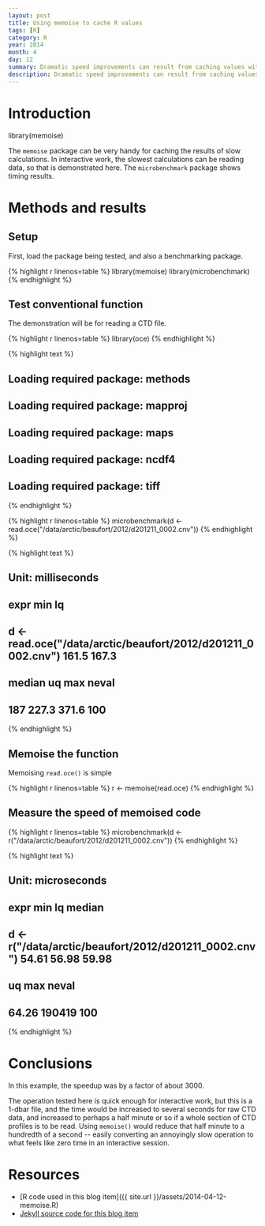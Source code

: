 ```yaml
---
layout: post
title: Using memoise to cache R values
tags: [R]
category: R
year: 2014
month: 4
day: 12
summary: Dramatic speed improvements can result from caching values with memoise().
description: Dramatic speed improvements can result from caching values with memoise().
---
```


# Introduction

library(memoise)

The ``memoise`` package can be very handy for caching the results of slow calculations.  In interactive work, the slowest calculations can be reading data, so that is demonstrated here.  The ``microbenchmark`` package shows timing results.

# Methods and results

## Setup

First, load the package being tested, and also a benchmarking package.


{% highlight r linenos=table %}
library(memoise)
library(microbenchmark)
{% endhighlight %}


## Test conventional function

The demonstration will be for reading a CTD file.


{% highlight r linenos=table %}
library(oce)
{% endhighlight %}



{% highlight text %}
## Loading required package: methods
## Loading required package: mapproj
## Loading required package: maps
## Loading required package: ncdf4
## Loading required package: tiff
{% endhighlight %}



{% highlight r linenos=table %}
microbenchmark(d <- read.oce("/data/arctic/beaufort/2012/d201211_0002.cnv"))
{% endhighlight %}



{% highlight text %}
## Unit: milliseconds
##                                                          expr   min    lq
##  d <- read.oce("/data/arctic/beaufort/2012/d201211_0002.cnv") 161.5 167.3
##  median    uq   max neval
##     187 227.3 371.6   100
{% endhighlight %}


## Memoise the function

Memoising ``read.oce()`` is simple

{% highlight r linenos=table %}
r <- memoise(read.oce)
{% endhighlight %}


## Measure the speed of memoised code


{% highlight r linenos=table %}
microbenchmark(d <- r("/data/arctic/beaufort/2012/d201211_0002.cnv"))
{% endhighlight %}



{% highlight text %}
## Unit: microseconds
##                                                   expr   min    lq median
##  d <- r("/data/arctic/beaufort/2012/d201211_0002.cnv") 54.61 56.98  59.98
##     uq    max neval
##  64.26 190419   100
{% endhighlight %}



# Conclusions

In this example, the speedup was by a factor of about 3000.

The operation tested here is quick enough for interactive work, but this is a 1-dbar file, and the time would be increased to several seconds for raw CTD data, and increased to perhaps a half minute or so if a whole section of CTD profiles is to be read.  Using ``memoise()`` would reduce that half minute to a hundredth of a second -- easily converting an annoyingly slow operation to what feels like zero time in an interactive session.

# Resources
* [R code used in this blog item]({{ site.url }}/assets/2014-04-12-memoise.R)
* [Jekyll source code for this blog item](https://raw.github.com/dankelley/dankelley.github.io/master/assets/2014-04-12-memoise.Rmd)
